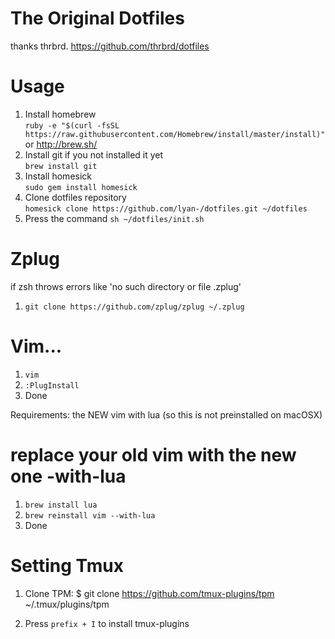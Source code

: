 # The Original Dotfiles

thanks thrbrd.
https://github.com/thrbrd/dotfiles

# Usage

1. Install homebrew<br>``` ruby -e "$(curl -fsSL https://raw.githubusercontent.com/Homebrew/install/master/install)" ```<br>or http://brew.sh/
1. Install git if you not installed it yet<br>``` brew install git ```
1. Install homesick<br>``` sudo gem install homesick ```
1. Clone dotfiles repository<br>``` homesick clone https://github.com/lyan-/dotfiles.git ~/dotfiles ```
1. Press the command ``` sh ~/dotfiles/init.sh ```

# Zplug

if zsh throws errors like 'no such directory or file .zplug'

1. ```git clone https://github.com/zplug/zplug ~/.zplug```


# Vim...

1. ``` vim ```
2. ``` :PlugInstall ```
3. Done

Requirements: the NEW vim with lua (so this is not preinstalled on macOSX)

# replace your old vim with the new one -with-lua
1. ``` brew install lua ```
2. ``` brew reinstall vim --with-lua ```
3. Done

# Setting Tmux

1. Clone TPM:
    $ git clone https://github.com/tmux-plugins/tpm ~/.tmux/plugins/tpm

2. Press `prefix + I` to install tmux-plugins
